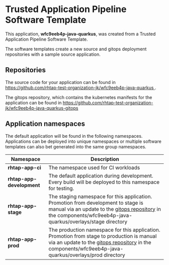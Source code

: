 # Trusted Application Pipeline Software Template

This application, **wfc9eeb4p-java-quarkus**, was created from a Trusted Application Pipeline Software Template.

The software templates create a new source and gitops deployment repositories with a sample source application. 

## Repositories

The source code for your application can be found in [https://github.com/rhtap-test-organization-jk/wfc9eeb4p-java-quarkus ](https://github.com/rhtap-test-organization-jk/wfc9eeb4p-java-quarkus ).
 
The gitops repository, which contains the kubernetes manifests for the application can be found in 
[https://github.com/rhtap-test-organization-jk/wfc9eeb4p-java-quarkus-gitops ](https://github.com/rhtap-test-organization-jk/wfc9eeb4p-java-quarkus-gitops ) 

## Application namespaces 

The default application will be found in the following namespaces. Applications can be deployed into unique namespaces or multiple software templates can also bet generated into the same group namespaces.  

|  Namespace   |  Description   |  
| -------- | -------- |
| **rhtap-app-ci** | The namespace used for CI workloads |
| **rhtap-app-development** | The default application during development. Every build will be deployed to this namespace for testing. |
| **rhtap-app-stage** | The staging namespace for this application. Promotion from development to stage is manual via an update to the [gitops repository](https://github.com/rhtap-test-organization-jk/wfc9eeb4p-java-quarkus-gitops ) in the components/wfc9eeb4p-java-quarkus/overlays/stage directory |
| **rhtap-app-prod** | The production namespace for this application. Promotion from stage to production is manual via an update to the [gitops repository](https://github.com/rhtap-test-organization-jk/wfc9eeb4p-java-quarkus-gitops ) in the components/wfc9eeb4p-java-quarkus/overlays/prod directory |